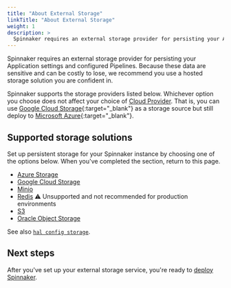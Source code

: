 ```yaml
---
title: "About External Storage"
linkTitle: "About External Storage"
weight: 1
description: >
  Spinnaker requires an external storage provider for persisting your Application settings and configured Pipelines.
---
```


Spinnaker requires an external storage provider for persisting your Application
settings and configured Pipelines. Because these data are sensitive and can be
costly to lose, we recommend you use a hosted storage solution you are confident
in.

Spinnaker supports the storage providers listed below. Whichever option you
choose does not affect your choice of [Cloud Provider](/docs/setup/providers/).
That is, you can use [Google Cloud
Storage](https://cloud.google.com/storage/){:target="\_blank"} as a storage
source but still deploy to [Microsoft Azure](https://azure.microsoft.com/){:target="\_blank"}.

## Supported storage solutions

Set up persistent storage for your Spinnaker instance by choosing one of the options below. When you've
completed the section, return to this page.

* [Azure Storage](/docs/setup/install/storage/azs)
* [Google Cloud Storage](/docs/setup/install/storage/gcs)
* [Minio](/docs/setup/install/storage/minio)
* [Redis](/docs/setup/install/storage/redis) :warning: Unsupported and not recommended for production environments
* [S3](/docs/setup/install/storage/s3)
* [Oracle Object Storage](/docs/setup/install/storage/oracle)


See also [`hal config storage`](/reference/halyard/commands/#hal-config-storage).

## Next steps

After you've set up your external storage service, you're ready to [deploy Spinnaker](/docs/setup/install/deploy/).
